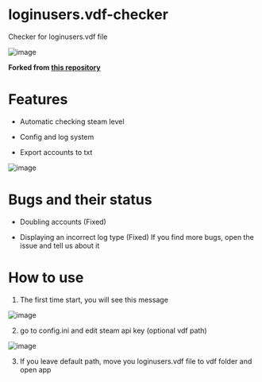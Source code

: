 # loginusers.vdf-checker
Checker for loginusers.vdf file

![image](https://user-images.githubusercontent.com/73064979/189517479-ea773f9e-48ff-49bb-8474-f373a63789a9.png)

**Forked from [this repository](https://github.com/sunnamed434/SteamJSONAccount)**

# Features

* Automatic checking steam level

* Config and log system

* Export accounts to txt

![image](https://user-images.githubusercontent.com/73064979/189517512-0bc5dd50-541b-48fe-b6fc-9a832e8137f8.png)

# Bugs and their status

* Doubling accounts (Fixed)

* Displaying an incorrect log type (Fixed)
If you find more bugs, open the issue and tell us about it

# How to use

1. The first time start, you will see this message

![image](https://user-images.githubusercontent.com/73064979/189517548-bbc766ef-15e2-4ea5-afdf-a5b038e532d7.png)

2. go to config.ini and edit steam api key (optional vdf path)

![image](https://user-images.githubusercontent.com/73064979/189517570-7e386c60-da6b-4be3-b47c-f8c7a8d47de0.png)

3. If you leave default path, move you loginusers.vdf file to vdf folder and open app
